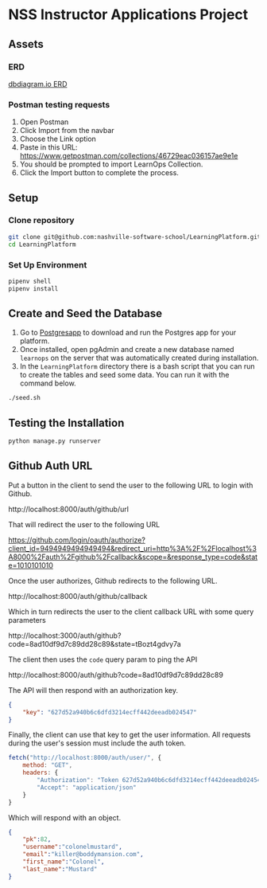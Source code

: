 # NSS Instructor Applications Project

## Assets

### ERD

[dbdiagram.io ERD](https://dbdiagram.io/d/6005cc1080d742080a36d6d8)


### Postman testing requests

1. Open Postman
1. Click Import from the navbar
1. Choose the Link option
1. Paste in this URL: https://www.getpostman.com/collections/46729eac036157ae9e1e
1. You should be prompted to import LearnOps Collection.
1. Click the Import button to complete the process.

## Setup

### Clone repository

```sh
git clone git@github.com:nashville-software-school/LearningPlatform.git
cd LearningPlatform
```

### Set Up Environment

```sh
pipenv shell
pipenv install
```

## Create and Seed the Database

1. Go to [Postgresapp](https://postgresapp.com/) to download and run the Postgres app for your platform.
1. Once installed, open pgAdmin and create a new database named `learnops` on the server that was automatically created during installation.
1. In the `LearningPlatform` directory there is a bash script that you can run to create the tables and seed some data. You can run it with the command below.

```sh
./seed.sh
```

## Testing the Installation

```sh
python manage.py runserver
```

## Github Auth URL

Put a button in the client to send the user to the following URL to login with Github.

http://localhost:8000/auth/github/url

That will redirect the user to the following URL

https://github.com/login/oauth/authorize?client_id=9494949494949494&redirect_uri=http%3A%2F%2Flocalhost%3A8000%2Fauth%2Fgithub%2Fcallback&scope=&response_type=code&state=1010101010

Once the user authorizes, Github redirects to the following URL.

http://localhost:8000/auth/github/callback

Which in turn redirects the user to the client callback URL with some query parameters

http://localhost:3000/auth/github?code=8ad10df9d7c89dd28c89&state=tBozt4gdvy7a

The client then uses the `code` query param to ping the API

http://localhost:8000/auth/github?code=8ad10df9d7c89dd28c89

The API will then respond with an authorization key.

```json
{
    "key": "627d52a940b6c6dfd3214ecff442deeadb024547"
}
```

Finally, the client can use that key to get the user information. All requests during the user's session must include the auth token.

```js
fetch("http://localhost:8000/auth/user/", {
    method: "GET",
    headers: {
        "Authorization": "Token 627d52a940b6c6dfd3214ecff442deeadb024547",
        "Accept": "application/json"
    }
}
```

Which will respond with an object.

```json
{
    "pk":82,
    "username":"colonelmustard",
    "email":"killer@boddymansion.com",
    "first_name":"Colonel",
    "last_name":"Mustard"
}
```
